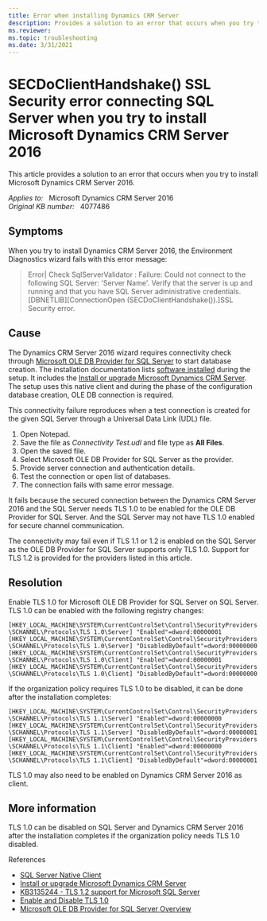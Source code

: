 ```yaml
---
title: Error when installing Dynamics CRM Server
description: Provides a solution to an error that occurs when you try to install Microsoft Dynamics CRM Server 2016.
ms.reviewer: 
ms.topic: troubleshooting
ms.date: 3/31/2021
---
```

# SECDoClientHandshake() SSL Security error connecting SQL Server when you try to install Microsoft Dynamics CRM Server 2016

This article provides a solution to an error that occurs when you try to install Microsoft Dynamics CRM Server 2016.

_Applies to:_ &nbsp; Microsoft Dynamics CRM Server 2016  
_Original KB number:_ &nbsp; 4077486

## Symptoms

When you try to install Dynamics CRM Server 2016, the Environment Diagnostics wizard fails with this error message:

> Error| Check SqlServerValidator : Failure: Could not connect to the following SQL Server: 'Server Name'. Verify that the server is up and running and that you have SQL Server administrative credentials. [DBNETLIB][ConnectionOpen (SECDoClientHandshake()).]SSL Security error.

## Cause

The Dynamics CRM Server 2016 wizard requires connectivity check through [Microsoft OLE DB Provider for SQL Server](/sql/ado/guide/appendixes/microsoft-ole-db-provider-for-sql-server) to start database creation. The installation documentation lists [software installed](https://technet.microsoft.com/library/hh699706.aspx) during the setup. It includes the [Install or upgrade Microsoft Dynamics CRM Server](/previous-versions/dynamicscrm-2016/deployment-administrators-guide/hh699706(v=crm.8)). The setup uses this native client and during the phase of the configuration database creation, OLE DB connection is required.

This connectivity failure reproduces when a test connection is created for the given SQL Server through a Universal Data Link (UDL) file.

1. Open Notepad.
2. Save the file as *Connectivity Test.udl* and file type as **All Files**.
3. Open the saved file.
4. Select Microsoft OLE DB Provider for SQL Server as the provider.
5. Provide server connection and authentication details.
6. Test the connection or open list of databases.
7. The connection fails with same error message.

It fails because the secured connection between the Dynamics CRM Server 2016 and the SQL Server needs TLS 1.0 to be enabled for the OLE DB Provider for SQL Server. And the SQL Server may not have TLS 1.0 enabled for secure channel communication.

The connectivity may fail even if TLS 1.1 or 1.2 is enabled on the SQL Server as the OLE DB Provider for SQL Server supports only TLS 1.0. Support for TLS 1.2 is provided for the providers listed in this article.

## Resolution

Enable TLS 1.0 for Microsoft OLE DB Provider for SQL Server on SQL Server. TLS 1.0 can be enabled with the following registry changes:

`[HKEY_LOCAL_MACHINE\SYSTEM\CurrentControlSet\Control\SecurityProviders\SCHANNEL\Protocols\TLS 1.0\Server] "Enabled"=dword:00000001`
`[HKEY_LOCAL_MACHINE\SYSTEM\CurrentControlSet\Control\SecurityProviders\SCHANNEL\Protocols\TLS 1.0\Server] "DisabledByDefault"=dword:00000000`
`[HKEY_LOCAL_MACHINE\SYSTEM\CurrentControlSet\Control\SecurityProviders\SCHANNEL\Protocols\TLS 1.0\Client] "Enabled"=dword:00000001`
`[HKEY_LOCAL_MACHINE\SYSTEM\CurrentControlSet\Control\SecurityProviders\SCHANNEL\Protocols\TLS 1.0\Client] "DisabledByDefault"=dword:00000000`

If the organization policy requires TLS 1.0 to be disabled, it can be done after the installation completes:

`[HKEY_LOCAL_MACHINE\SYSTEM\CurrentControlSet\Control\SecurityProviders\SCHANNEL\Protocols\TLS 1.1\Server] "Enabled"=dword:00000000`
`[HKEY_LOCAL_MACHINE\SYSTEM\CurrentControlSet\Control\SecurityProviders\SCHANNEL\Protocols\TLS 1.1\Server] "DisabledByDefault"=dword:00000001`
`[HKEY_LOCAL_MACHINE\SYSTEM\CurrentControlSet\Control\SecurityProviders\SCHANNEL\Protocols\TLS 1.1\Client] "Enabled"=dword:00000000`
`[HKEY_LOCAL_MACHINE\SYSTEM\CurrentControlSet\Control\SecurityProviders\SCHANNEL\Protocols\TLS 1.1\Client] "DisabledByDefault"=dword:00000001`

TLS 1.0 may also need to be enabled on Dynamics CRM Server 2016 as client.

## More information

TLS 1.0 can be disabled on SQL Server and Dynamics CRM Server 2016 after the installation completes if the organization policy needs TLS 1.0 disabled.

References

- [SQL Server Native Client](/sql/relational-databases/native-client/sql-server-native-client)
- [Install or upgrade Microsoft Dynamics CRM Server](/previous-versions/dynamicscrm-2016/deployment-administrators-guide/hh699706(v=crm.8))
- [KB3135244 - TLS 1.2 support for Microsoft SQL Server](https://support.microsoft.com/help/3135244)
- [Enable and Disable TLS 1.0](/windows-server/identity/ad-fs/operations/manage-ssl-protocols-in-ad-fs#enable-and-disable-tls-10)
- [Microsoft OLE DB Provider for SQL Server Overview](/sql/ado/guide/appendixes/microsoft-ole-db-provider-for-sql-server)
